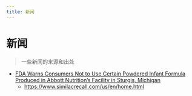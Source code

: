 ```yaml
---
title: 新闻
---
```


# 新闻

> 一些新闻的来源和出处

- [FDA Warns Consumers Not to Use Certain Powdered Infant Formula Produced in Abbott Nutrition’s Facility in Sturgis, Michigan](https://www.fda.gov/news-events/press-announcements/fda-warns-consumers-not-use-certain-powdered-infant-formula-produced-abbott-nutritions-facility)
  - https://www.similacrecall.com/us/en/home.html
